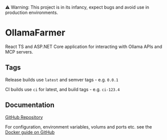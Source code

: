 
⚠️ Warning: This project is in its infancy, expect bugs and avoid use in production environments.

# OllamaFarmer

React TS and ASP.NET Core application for interacting with Ollama APIs and MCP servers.

## Tags

Release builds use `latest` and semver tags - e.g. `0.0.1`

CI builds use `ci` for latest, and build tags - e.g. `ci-123.4`

## Documentation

[GitHub Repository](https://github.com/Merp4/OllamaFarmer)

For configuration, environment variables, volums and ports etc. see the [Docker guide on GitHub](https://github.com/Merp4/OllamaFarmer/blob/master/docs/docker-usage.md)
